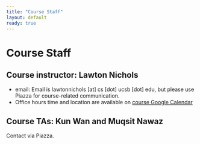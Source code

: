 ```yaml
---
title: "Course Staff"
layout: default
ready: true
---
```


# Course Staff<a name="staff"></a>

## Course instructor: Lawton Nichols
* email: Email is lawtonnichols [at] cs [dot] ucsb [dot] edu, but please use Piazza for course-related communication.
* Office hours time and location are available on [course Google Calendar](/info/schedule/)

## Course TAs: Kun Wan and Muqsit Nawaz

Contact via Piazza.